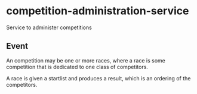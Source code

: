 # competition-administration-service

Service to administer competitions

## Event
An competition may be one or more races, where a race is some competition that is dedicated to one class of competitors.

A race is given a startlist and produces a result, which is an ordering of the competitors.
